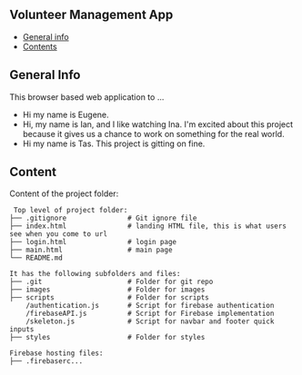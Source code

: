 ## Volunteer Management App

* [General info](#general-info)
* [Contents](#content)

## General Info
This browser based web application to ...
* Hi my name is Eugene.
* Hi, my name is Ian, and I like watching Ina. I'm excited about this project because it gives us a chance to work on something for the real world.
* Hi my name is Tas. This project is gitting on fine.

## Content
Content of the project folder:

```
 Top level of project folder: 
├── .gitignore               # Git ignore file
├── index.html               # landing HTML file, this is what users see when you come to url
├── login.html               # login page
├── main.html                # main page
└── README.md

It has the following subfolders and files:
├── .git                     # Folder for git repo
├── images                   # Folder for images
├── scripts                  # Folder for scripts
    /authentication.js       # Script for firebase authentication
    /firebaseAPI.js          # Script for Firebase implementation
    /skeleton.js             # Script for navbar and footer quick inputs
├── styles                   # Folder for styles

Firebase hosting files: 
├── .firebaserc...


```
